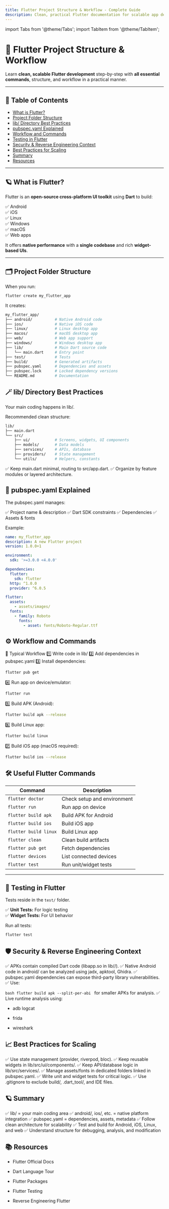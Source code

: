 ```yaml
---
title: Flutter Project Structure & Workflow - Complete Guide
description: Clean, practical Flutter documentation for scalable app development, learning, and security testing workflows.
---
```


import Tabs from '@theme/Tabs';
import TabItem from '@theme/TabItem';

# 🚀 Flutter Project Structure & Workflow

Learn **clean, scalable Flutter development** step-by-step with **all essential commands**, structure, and workflow in a practical manner.

---

## 📌 Table of Contents

- [What is Flutter?](#what-is-flutter)
- [Project Folder Structure](#project-folder-structure)
- [lib/ Directory Best Practices](#lib-directory-best-practices)
- [pubspec.yaml Explained](#pubspecyaml-explained)
- [Workflow and Commands](#workflow-and-commands)
- [Testing in Flutter](#testing-in-flutter)
- [Security & Reverse Engineering Context](#security--reverse-engineering-context)
- [Best Practices for Scaling](#best-practices-for-scaling)
- [Summary](#summary)
- [Resources](#resources)

---

## 🪐 What is Flutter?

Flutter is an **open-source cross-platform UI toolkit** using **Dart** to build:

✅ Android  
✅ iOS  
✅ Linux  
✅ Windows  
✅ macOS  
✅ Web apps

It offers **native performance** with a **single codebase** and rich **widget-based UIs**.

---

## 🗂️ Project Folder Structure

When you run:

```bash
flutter create my_flutter_app
```

It creates:

```bash
my_flutter_app/
├── android/          # Native Android code
├── ios/              # Native iOS code
├── linux/            # Linux desktop app
├── macos/            # macOS desktop app
├── web/              # Web app support
├── windows/          # Windows desktop app
├── lib/              # Main Dart source code
│   └── main.dart     # Entry point
├── test/             # Tests
├── build/            # Generated artifacts
├── pubspec.yaml      # Dependencies and assets
├── pubspec.lock      # Locked dependency versions
└── README.md         # Documentation
```
## 🪄 lib/ Directory Best Practices
Your main coding happens in lib/.

Recommended clean structure:

```bash
lib/
├── main.dart
└── src/
    ├── ui/           # Screens, widgets, UI components
    ├── models/       # Data models
    ├── services/     # APIs, database
    ├── providers/    # State management
    └── utils/        # Helpers, constants
```
✅ Keep main.dart minimal, routing to src/app.dart.
✅ Organize by feature modules or layered architecture.

## 📄 pubspec.yaml Explained
The pubspec.yaml manages:

✅ Project name & description
✅ Dart SDK constraints
✅ Dependencies
✅ Assets & fonts

Example:

```yaml
name: my_flutter_app
description: A new Flutter project
version: 1.0.0+1

environment:
  sdk: '>=3.0.0 <4.0.0'

dependencies:
  flutter:
    sdk: flutter
  http: ^1.0.0
  provider: ^6.0.5

flutter:
  assets:
    - assets/images/
  fonts:
    - family: Roboto
      fonts:
        - asset: fonts/Roboto-Regular.ttf
```
## ⚙️ Workflow and Commands
🚩 Typical Workflow
1️⃣ Write code in lib/
2️⃣ Add dependencies in pubspec.yaml
3️⃣ Install dependencies:

```bash
flutter pub get
```
4️⃣ Run app on device/emulator:

```bash
flutter run
```
5️⃣ Build APK (Android):

```bash
flutter build apk --release
```
6️⃣ Build Linux app:

```bash
flutter build linux
```
7️⃣ Build iOS app (macOS required):

```bash
flutter build ios --release
```
## 🛠️ Useful Flutter Commands

| Command               | Description                   |
|------------------------|--------------------------------|
| `flutter doctor`       | Check setup and environment   |
| `flutter run`          | Run app on device             |
| `flutter build apk`    | Build APK for Android         |
| `flutter build ios`    | Build iOS app                 |
| `flutter build linux`  | Build Linux app               |
| `flutter clean`        | Clean build artifacts         |
| `flutter pub get`      | Fetch dependencies            |
| `flutter devices`      | List connected devices        |
| `flutter test`         | Run unit/widget tests         |

---

## 🧪 Testing in Flutter

Tests reside in the `test/` folder.

✅ **Unit Tests:** For logic testing  
✅ **Widget Tests:** For UI behavior

Run all tests:

```bash
flutter test
```
## 🛡️ Security & Reverse Engineering Context
✅ APKs contain compiled Dart code (libapp.so in lib/<abi>/).
✅ Native Android code in android/ can be analyzed using jadx, apktool, Ghidra.
✅ pubspec.yaml dependencies can expose third-party library vulnerabilities.
✅ Use:

``bash
flutter build apk --split-per-abi
``
for smaller APKs for analysis.
✅ Live runtime analysis using:

- adb logcat

- frida

- wireshark

## 📈 Best Practices for Scaling
✅ Use state management (provider, riverpod, bloc).
✅ Keep reusable widgets in lib/src/ui/components/.
✅ Keep API/database logic in lib/src/services/.
✅ Manage assets/fonts in dedicated folders linked in pubspec.yaml.
✅ Write unit and widget tests for critical logic.
✅ Use .gitignore to exclude build/, .dart_tool/, and IDE files.

## 🪐 Summary
✅ lib/ = your main coding area
✅ android/, ios/, etc. = native platform integration
✅ pubspec.yaml = dependencies, assets, metadata
✅ Follow clean architecture for scalability
✅ Test and build for Android, iOS, Linux, and web
✅ Understand structure for debugging, analysis, and modification

## 📚 Resources
- Flutter Official Docs

- Dart Language Tour

- Flutter Packages

- Flutter Testing

- Reverse Engineering Flutter


